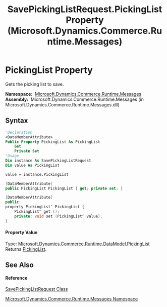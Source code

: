 ﻿---
title: SavePickingListRequest.PickingList Property  (Microsoft.Dynamics.Commerce.Runtime.Messages)
TOCTitle: PickingList Property
ms:assetid: P:Microsoft.Dynamics.Commerce.Runtime.Messages.SavePickingListRequest.PickingList
ms:mtpsurl: https://technet.microsoft.com/en-us/library/microsoft.dynamics.commerce.runtime.messages.savepickinglistrequest.pickinglist(v=AX.60)
ms:contentKeyID: 62211366
ms.date: 05/18/2015
mtps_version: v=AX.60
f1_keywords:
- Microsoft.Dynamics.Commerce.Runtime.Messages.SavePickingListRequest.PickingList
dev_langs:
- CSharp
- C++
- VB
---

# PickingList Property

Gets the picking list to save.

**Namespace:**  [Microsoft.Dynamics.Commerce.Runtime.Messages](microsoft-dynamics-commerce-runtime-messages-namespace.md)  
**Assembly:**  Microsoft.Dynamics.Commerce.Runtime.Messages (in Microsoft.Dynamics.Commerce.Runtime.Messages.dll)

## Syntax

``` vb
'Declaration
<DataMemberAttribute> _
Public Property PickingList As PickingList
    Get
    Private Set
'Usage
Dim instance As SavePickingListRequest
Dim value As PickingList

value = instance.PickingList
```

``` csharp
[DataMemberAttribute]
public PickingList PickingList { get; private set; }
```

``` c++
[DataMemberAttribute]
public:
property PickingList^ PickingList {
    PickingList^ get ();
    private: void set (PickingList^ value);
}
```

#### Property Value

Type: [Microsoft.Dynamics.Commerce.Runtime.DataModel.PickingList](pickinglist-class-microsoft-dynamics-commerce-runtime-datamodel.md)  
Returns [PickingList](pickinglist-class-microsoft-dynamics-commerce-runtime-datamodel.md).  

## See Also

#### Reference

[SavePickingListRequest Class](savepickinglistrequest-class-microsoft-dynamics-commerce-runtime-messages.md)

[Microsoft.Dynamics.Commerce.Runtime.Messages Namespace](microsoft-dynamics-commerce-runtime-messages-namespace.md)

